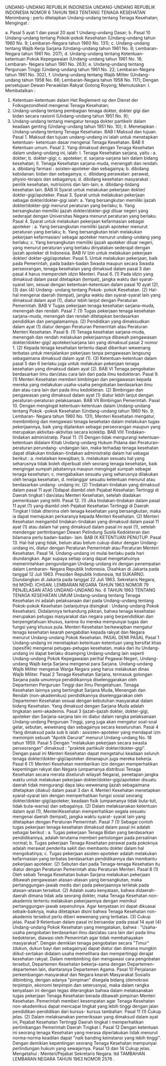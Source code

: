  UNDANG-UNDANG REPUBLIK INDONESIA UNDANG-UNDANG REPUBLIK INDONESIA NOMOR 6 TAHUN 1963 TENTANG TENAGA KESEHATAN
Menimbang :
 perlu ditetapkan Undang-undang tentang Tenaga Kesehatan;
Mengingat :

a. Pasal 5 ayat 1 dan pasal 20 ayat 1 Undang-undang Dasar;
b. Pasal 10 Undang-undang tentang Pokok-pokok Kesehatan (Undang-undang tahun 1960 No. 9; Lembaran-Negara tahun 1960 No. 131);
c. Undang-undang tentang Wajib Kerja Sarjana (Undang-undang tahun 1961 No. 8; Lembaran-Negara tahun 1961 No. 207);
d. Undang-undang tentang Ketentuan-ketentuan Pokok Kepegawaian (Undang-undang tahun 1961 No. 18; Lembaran- Negara tahun 1961 No. 263);
e. Undang-undang tentang Perguruan Tinggi (Undang-undang tahun 1961 No. 22; Lembaran-Negara tahun 1961 No. 302), f. Undang-undang tentang Wajib Militer (Undang-undang tahun 1958 No. 66; Lembaran-Negara tahun 1958 No. 117); Dengan persetujuan Dewan Perwakilan Rakyat Gotong Royong; Memutuskan: I. Membatalkan :
1. Ketentuan-ketentuan dalam Het Reglement op den Dienst der Folksgezondheid mengenai Tenaga Kesehatan;
2. Undang-undang tentang pembagian tenaga dokter, dokter gigi dan bidan secara rasionil (Undang-undang tahun 1951 No. 9);
3. Undang-undang tentang mengatur tenaga dokter partikelir dalam keadaan genting (Undang-undang tahun 1951 No. 10); II. Menetapkan : Undang-undang tentang Tenaga Kesehatan.
BAB I Maksud dan tujuan. Pasal 1. Maksud dan tujuan undang-undang ini ialah untuk menetapkan ketentuan- ketentuan dasar mengenai Tenaga Kesehatan.
BAB II Ketentuan umum. Pasal 2. Yang dimaksud dengan Tenaga Kesehatan dalam undang-undang ini, ialah: I. Tenaga Kesehatan sarjana, yaitu :
a. dokter;
b. dokter-gigi;
c. apoteker;
d. sarjana-sarjana lain dalam bidang kesehatan; II. Tenaga Kesehatan sarjana-muda, menengah dan rendah:
a. dibidang farmasi : asisten-apoteker dan sebagainya;
b. dibidang kebidanan: bidan dan sebagainya;
c. dibidang perawatan: perawat, physio-terapis dan sebagainya;
d. dibidang kesehatan masyarakat : penilik kesehatan, nutrisionis dan lain-lain;
e. dibidang-bidang kesehatan lain.
BAB III Syarat untuk melakukan pekerjaan dokter/ dokter-gigi/apoteker. Pasal 3. Syarat untuk melakukan pekerjaan sebagai dokter/dokter-gigi ialah:
a. Yang bersangkutan memiliki ijazah dokter/dokter-gigi menurut peraturan yang berlaku;
b. Yang bersangkutan memiliki ijazah dokter/dokter-gigi diluar negeri yang sederajat dengan Universitas Negara menurut peraturan yang berlaku. Pasal 4. Syarat untuk melakukan pekerjaan kefarmasian sebagai apoteker :
a. Yang bersangkutan memiliki ijazah apoteker menurut peraturan yang berlaku;
b. Yang bersangkutan telah melakukan pekerjaan kefarmasian/ sebagai apoteker menurut undang-undang yang berlaku;
c. Yang bersangkutan memiliki ijazah apoteker diluar negeri, yang menurut peraturan yang berlaku dinyatakan sederajat dengan ijazah apoteker di Indonesia.
BAB IV Izin untuk melakukan pekerjaan dokter/ dokter-gigi/apoteker. Pasal 5. Untuk melakukan pekerjaan, baik pada Pemerintah, pada badan-badan Swasta maupun secara Swasta perseorangan, tenaga kesehatan yang dimaksud dalam pasal 3 dan pasal 4 harus memperoleh idzin Menteri. Pasal 6.
(1) Pada idzin yang dimaksud dalam pasal ditetapkan (tempat), jangka waktu dan syarat-syarat lain, sesuai dengan ketentuan-ketentuan dalam pasal 10 ayat (2), (3) dan (4) Undang- undang tentang Pokok- pokok Kesehatan.
(2) Hal-hal mengenai daerah (tempat), jangka waktu dan syarat-syarat lain yang dimaksud dalam ayat (1), diatur lebih lanjut dengan Peraturan Pemerintah.
BAB V Tugas pekerjaan tenaga kesehatan sarjana-muda, menengah dan rendah. Pasal 7.
(1) Tugas pekerjaan tenaga kesehatan sarjana-muda, menengah dan rendah ditetapkan berdasarkan pendidikan dan pengalamannya.
(2) Pendidikan yang dimaksudkan dalam ayat (1) diatur dengan Peraturan Pemerintah atau Peraturan Menteri Kesehatan. Pasal 8.
(1) Tenaga kesehatan sarjana-muda, menengah dan rendah melakukan pekerjaannya dibawah pengawasan dokter/dokter-gigi/ apoteker/sarjana lain yang dimaksud pasal 2 nomor 1.
(2) Kepada tenaga kesehatan tertentu dapat diberikan wewenang terbatas untuk menjalankan pekerjaan tanpa pengawasan langsung sebagaimana dimaksud dalam ayat (1).
(3) Ketentuan-ketentuan dalam pasal 5 dan 6 berlaku juga untuk melakukan pekerjaan tenaga kesehatan yang dimaksud dalam ayat (2).
BAB VI Tenaga pengobatan berdasarkan ilmu dan/atau cara lain dari pada ilmu kedokteran. Pasal 9.
(1) Menteri Kesehatan memberi bimbingan dan pengawasan kepada mereka yang melakukan usaha-usaha pengobatan berdasarkan ilmu dan atau cara lain dari pada ilmu kedokteran.
(2) Bimbingan dan pengawasan yang dimaksud dalam ayat (1) diatur lebih lanjut dengan peraturan-peraturan pelaksanaan.
BAB VII Bimbingan Pemerintah. Pasal 10. Dengan mengingat ketentuan-ketentuan dalam Undang-undang tentang Pokok -pokok Kesehatan (Undang-undang tahun 1960 No. 9; Lembaran- Negara tahun 1960 No. 131), Menteri Kesehatan mengatur, membimbing dan mengawasi tenaga kesehatan dalam melakukan tugas pekerjaannya, baik yang dijalankan sebagai perseorangan maupun yang merupakan aktivitas-aktivitas secara kolektip.
BAB VIII Tindakan-tindakan administratip. Pasal 11.
(1) Dengan tidak mengurangi ketentuan-ketentuan didalam Kitab Undang-undang Hukum Pidana dan Peraturan-peraturan perundang- undangan lain, maka terhadap tenaga kesehatan dapat dilakukan tindakan-tindakan administratip dalam hal sebagai berikut :
a. melalaikan kewajiban;
b. melakukan sesuatu hal yang seharusnya tidak boleh diperbuat oleh seorang tenaga kesehatan, baik mengingat sumpah jabatannya maupun mengingat sumpah sebagai tenaga kesehatan;
c. mengabaikan sesuatu yang seharusnya dilakukan oleh tenaga kesehatan, d. melanggar sesuatu ketentuan menurut atau berdasarkan undang- undang ini.
(2) Tindakan-tindakan yang dimaksud dalam pasal 11 ayat (1)dapat diambil oleh Pejabat Kesehatan Tertinggi di Daerah tingkat I dan/atau Menteri Kesehatan, setelah diadakan pemeriksaan yang teliti. Pasal 12.
(1) Jika tindakan-tindakan dalam pasal 11 ayat (1) yang diambil oleh Pejabat Kesehatan Tertinggi di Daerah Tingkat I tidak diterima oleh tenaga kesehatan yang bersangkutan, maka ia dapat memajukan perkaranya kepada Menteri Kesehatan.
(2) Menteri Kesehatan mengambil tindakan-tindakan yang dimaksud dalam pasal 11 ayat (1) atau dalam hal yang dimaksud dalam pasal ini ayat (1), setelah mendengar pertimbangan Dewan Pelindung Susila Kedokteran dan bilamana perlu badan-badan- lain.
BAB IX KETENTUAN PENUTUP. Pasal 13. Hal-hal yang tidak, belum atau belum cukup diatur dengan Undang- undang ini, diatur dengan Peraturan Pemerintah atau Peraturan Menteri Kesehatan. Pasal 14. Undang-undang ini mulai berlaku pada hari diundangkan. Agar supaya setiap orang dapat mengetahuinya memerintahkan pengundangan Undang-undang ini dengan penempatan dalam Lembaran- Negara Republik Indonesia. Disahkan di Jakarta pada tanggal 12 Juli 1963. Presiden Republik Indonesia, ttd SUKARNO. Diundangkan di Jakarta pada tanggal 22 Juli 1963. Sekretaris Negara, ttd MOHD. ICHSAN. LEMBARAN NEGARA TAHUN 1963 NOMOR 79 PENJELASAN ATAS UNDANG-UNDANG No. 6 TAHUN 1963 TENTANG TENAGA KESEHATAN UMUM Undang-undang tentang Tenaga Kesehatan ini adalah pelaksanaan dari pada Undang-undang tentang Pokok-pokok Kesehatan (selanjutnya disingkat : Undang-undang Pokok Kesehatan). Didalamnya terkandung pikiran, bahwa tenaga kesehatan merupakan petugas masyarakat dan negara yang berpendidikan dan berpengetahuan khusus, karena itu mereka mempunyai tugas dan fungsi yang khusus pula. Menteri Kesehatan berkewajiban mengatur tenaga kesehatan kearah pengabdian kepada rakyat dan Negara menurut Undang-undang Pokok Kesehatan. PASAL DEMI PASAL
Pasal 1
Undang-undang ini menetapkan ketentuan-ketentuan yang bersifat khas (spesifik) mengenai petugas-petugas kesehatan, maka dari itu Undang-undang ini dapat berlaku disamping Undang-undang lain seperti Undang-undang Pokok Kepegawaian perihal Pegawai Negeri, Undang-undang Wajib kerja Sarjana mengenai para Sarjana. Undang-undang Wajib Militer mengenai Warga Negara yang harus melakukan dinas Wajib Militer.
Pasal 2
Tenaga Kesehatan Sarjana, termasuk golongan Sarjana pada umumnya pendidikannya diselenggarakan oleh Departemen Perguruan Tinggi dan Ilmu Pengetahuan. Tenaga Kesehatan lainnya yang bertingkat Sarjana Muda, Menengah dan Rendah (non-akademikus) pendidikannya diselenggarakan oleh Departemen Kesehatan sesuai dengan kebutuhan masyarakat dalam bidang Kesehatan. Yang dimaksud dengan Sarjana Muda adalah tingkatan semi-akademis.
Pasal 3
Ijazah-ijazah dokter, dokter-gigi, apoteker dan Sarjana-sarjana lain ini diatur dalam rangka pelaksanaan Undang-undang Perguruan Tinggi, yang juga akan mengatur soal-soal gelar, sebutan, wewenang dan sebagainya secara keseluruhan.
Pasal 4
Yang dimaksud pada sub b ialah : assisten-apoteker yang mendapat izin memimpin sebuah "Apotik Darurat" menurut Undang-undang No. 18 tahun 1959.
Pasal 5
Dengan "melakukan pekerjaan secara swasta perseorangan" dimaksud : "praktek partikulir dokter/dokter-gigi". Dengan pasal ini Menteri Kesehatan dapat mengetahui keadaan seluruh tenaga dokter/dokter-gigi/apoteker dimanapun juga mereka bekerja.
Pasal 6
(1) Menteri Kesehatan memberikan izin dengan memperhatikan kepentingan rakyat dan Negara (umpamanya distribusi Tenaga Kesehatan secara merata diseluruh wilayah Negara), penetapan jangka waktu untuk melakukan pekerjaan dokter/dokter-gigi/apoteker disuatu daerah tidak mengurangi daya laku wewenang ijazah sebagaimana ditetapkan (diakui) dalam pasal 3 dan 4. Menteri Kesehatan menetapkan syarat-syarat lain dengan memperhatikan fungsi sosial seorang dokter/dokter-gigi/apoteker, keadaan fisik (umpamanya tidak buta-tuli, tidak buta-warna) dan sebagainya.
(2) Dalam melaksanakan ketentuan dalam ayat (1), MenteriKesehatan memperhatikan segala sesuatu mengenai daerah (tempat), jangka waktu syarat- syarat lain yang ditetapkan dengan Peraturan Pemerintah.
Pasal 7
(1) Sebagai contoh tugas pekerjaan tenaga kesehatan dimaksud dalam pasal ini adalah sebagai berikut :
a. Tugas pekerjaan Tenaga Bidan yang berdasarkan pendidikannya, adalah terutama memberi pertolongan pada persalinan normal;
b. Tugas pekerjaan Tenaga Kesehatan perawat pada pokoknya adalah merawat penderita sakit dan membantu dokter dalam hal mengobatinya;
c. Tugas pekerjaan asisten-apoteker adalah melakukan kefarmasian yang terbatas berdasarkan pendidikannya dan membantu pekerjaan apoteker.
(2) Sebutan dari pada Tenaga-tenaga Kesehatan itu diatur dengan Peraturan Pemerintah atau Peraturan Menteri.
Pasal 8
(1) Oleh sebab Tenaga Kesehatan bukan Sarjana melakukan pekerjaan dibawah pengawasan atasan-atasan yang bersangkutan, maka pertanggungan-jawab medis dari pada pekerjaannya terletak pada atasan-atasan tersebut.
(2) Adalah suatu kenyataan, bahwa didaerah-daerah dimana tidak ada seorang dokter, maka Tenaga Kesehatan non-akademis tertentu melakukan pekerjaannya dengan memikul pertanggungan-jawab sepenuhnya. Agar kenyataan ini dapat dikuasai sebaik-baiknya, maka ditetapkan disini bahwa Tenaga Kesehatan non-akademis tersebut perlu diberi wewenang yang terbatas.
(3) Cukup jelas.
Pasal 9
Ketentuan dalam pasal ini bersandar pada pasal 14 ayat (4) Undang-undang Pokok Kesehatan yang mengatakan, bahwa : "Usaha-usaha pengobatan berdasarkan ilmu dan/atau cara lain dari pada ilmu kedokteran, diawasi oleh Pemerintah agar tidak membahayakan masyarakat". Dengan demikian tenaga pengobatan secara "Timur" (dukun, dukun bayi dan sebagainya) dapat diatur dan dimana mungkin diikut-sertakan didalam usaha memelihara dan mempertinggi derajat kesehatan rakyat. Dalam membimbing dan mengawasi cara pengobatan tersebut, Departemen Kesehatan bekerja-sama dengan Departemen-departemen lain, diantaranya Departemen Agama.
Pasal 10
Perjalanan perkembangan masyarakat dan Negara kearah Masyarakat Sosialis dibimbing, dengan adanya "pimpinan" disegala bidang (demokrasi terpimpin, ekonomi terpimpin dan seterusnya), maka dalam rangka kenyataan ini dengan tegas diterangkan bahwa dalam melaksanakan tugas pekerjaan Tenaga Kesehatan berada dibawah pimpinan Menteri Kesehatan. Pemerintah memberi kesempatan agar Tenaga Kesehatan non-akademikus dapat mencapai tingkat yang lebih tinggi dengan jalan pendidikan-pendidikan dari kursus- kursus tambahan.
Pasal 11
(1) Cukup jelas.
(2) Dalam melaksanakan pemeriksaan yang dimaksud dalam ayat ini, Pejabat Kesehatan Tertinggi Daerah tingkat I memperhatikan pertimbangan Pemerintah Daerah Tingkat I.
Pasal 12
Dengan ketentuan ini seorang tenaga Kesehatan yang merasa diperlakukan tidak menurut norma-norma keadilan dapat "naik banding keinstansi yang lebih tinggi". Dengan demikian kepentingan seorang Tenaga Kesehatan mempunyai perlindungan hukum yang sewajarnya. Pasal 13 dan 14 Cukup jelas. Mengetahui : Menteri/Pejabat Sekretaris Negara. ttd TAMBAHAN LEMBARAN NEGARA TAHUN 1963 NOMOR 2576 .